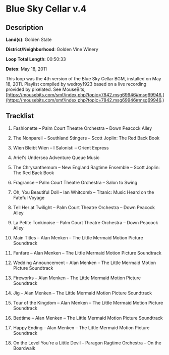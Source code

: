# Blue Sky Cellar v.4

## Description

**Land(s)**: Golden State

**District/Neighborhood**: Golden Vine Winery

**Loop Total Length**: 00:50:33

**Dates**: May 18, 2011

This loop was the 4th version of the Blue Sky Cellar BGM, installed on May 18, 2011. Playlist compiled by wedroy1923 based on a live recording provided by pixelated. See MouseBits, [https://mousebits.com/smf/index.php?topic=7842.msg69946#msg69946.](https://mousebits.com/smf/index.php?topic=7842.msg69946#msg69946.)

## Tracklist

1. Fashionette – Palm Court Theatre Orchestra – Down Peacock Alley


2. The Nonpareil – Southland Stingers – Scott Joplin: The Red Back Book


3. Wien Bleibt Wien – I Salonisti – Orient Express


4. Ariel's Undersea Adventure Queue Music


5. The Chrysanthemum – New England Ragtime Ensemble – Scott Joplin: The Red Back Book


6. Fragrance – Palm Court Theatre Orchestra – Salon to Swing


7. Oh, You Beautiful Doll – Ian Whitcomb – Titanic: Music Heard on the Fateful Voyage


8. Tell Her at Twilight – Palm Court Theatre Orchestra – Down Peacock Alley


9. La Petite Tonkinoise – Palm Court Theatre Orchestra – Down Peacock Alley


10. Main Titles – Alan Menken – The Little Mermaid Motion Picture Soundtrack


11. Fanfare – Alan Menken – The Little Mermaid Motion Picture Soundtrack


12. Wedding Announcement – Alan Menken – The Little Mermaid Motion Picture Soundtrack


13. Fireworks – Alan Menken – The Little Mermaid Motion Picture Soundtrack


14. Jig – Alan Menken – The Little Mermaid Motion Picture Soundtrack


15. Tour of the Kingdom – Alan Menken – The Little Mermaid Motion Picture Soundtrack


16. Bedtime – Alan Menken – The Little Mermaid Motion Picture Soundtrack


17. Happy Ending – Alan Menken – The Little Mermaid Motion Picture Soundtrack


18. On the Level You're a Little Devil – Paragon Ragtime Orchestra – On the Boardwalk

